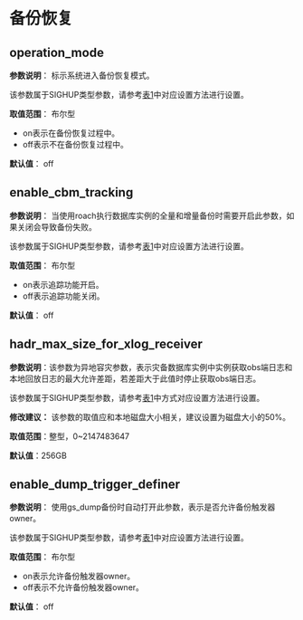 # 备份恢复<a name="ZH-CN_TOPIC_0000001083079268"></a>

## operation\_mode<a name="section0169133413323"></a>

**参数说明**： 标示系统进入备份恢复模式。

该参数属于SIGHUP类型参数，请参考[表1](../DatabaseAdministrationGuide/重设参数.md#zh-cn_topic_0283137176_zh-cn_topic_0237121562_zh-cn_topic_0059777490_t91a6f212010f4503b24d7943aed6d846)中对应设置方法进行设置。

**取值范围**： 布尔型

-   on表示在备份恢复过程中。
-   off表示不在备份恢复过程中。

**默认值**： off

## enable\_cbm\_tracking<a name="section1232751104711"></a>

**参数说明**： 当使用roach执行数据库实例的全量和增量备份时需要开启此参数，如果关闭会导致备份失败。

该参数属于SIGHUP类型参数，请参考[表1](../DatabaseAdministrationGuide/重设参数.md#zh-cn_topic_0283137176_zh-cn_topic_0237121562_zh-cn_topic_0059777490_t91a6f212010f4503b24d7943aed6d846)中对应设置方法进行设置。

**取值范围**： 布尔型

-   on表示追踪功能开启。
-   off表示追踪功能关闭。

**默认值**： off

## hadr\_max\_size\_for\_xlog\_receiver<a name="section1662819356167"></a>

**参数说明**：该参数为异地容灾参数，表示灾备数据库实例中实例获取obs端日志和本地回放日志的最大允许差距，若差距大于此值时停止获取obs端日志。

该参数属于SIGHUP类型参数，请参考[表1](../DatabaseAdministrationGuide/重设参数.md#zh-cn_topic_0283137176_zh-cn_topic_0237121562_zh-cn_topic_0059777490_t91a6f212010f4503b24d7943aed6d846)中方式对应设置方法进行设置。

**修改建议：** 该参数的取值应和本地磁盘大小相关，建议设置为磁盘大小的50%。

**取值范围**：整型，0\~2147483647‬

**默认值**：256GB

## enable\_dump\_trigger_definer<a name="section1232751104711"></a>

**参数说明**： 使用gs_dump备份时自动打开此参数，表示是否允许备份触发器owner。

该参数属于SIGHUP类型参数，请参考[表1](../DatabaseAdministrationGuide/重设参数.md#zh-cn_topic_0283137176_zh-cn_topic_0237121562_zh-cn_topic_0059777490_t91a6f212010f4503b24d7943aed6d846)中对应设置方法进行设置。

**取值范围**： 布尔型

-   on表示允许备份触发器owner。
-   off表示不允许备份触发器owner。

**默认值**： off

